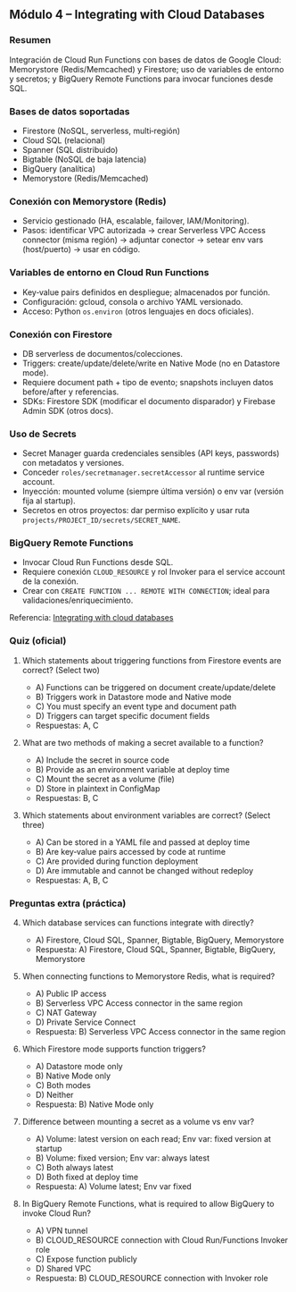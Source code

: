 ## Módulo 4 – Integrating with Cloud Databases

### Resumen
Integración de Cloud Run Functions con bases de datos de Google Cloud: Memorystore (Redis/Memcached) y Firestore; uso de variables de entorno y secretos; y BigQuery Remote Functions para invocar funciones desde SQL.

### Bases de datos soportadas
- Firestore (NoSQL, serverless, multi‑región)
- Cloud SQL (relacional)
- Spanner (SQL distribuido)
- Bigtable (NoSQL de baja latencia)
- BigQuery (analítica)
- Memorystore (Redis/Memcached)

### Conexión con Memorystore (Redis)
- Servicio gestionado (HA, escalable, failover, IAM/Monitoring).
- Pasos: identificar VPC autorizada → crear Serverless VPC Access connector (misma región) → adjuntar conector → setear env vars (host/puerto) → usar en código.

### Variables de entorno en Cloud Run Functions
- Key‑value pairs definidos en despliegue; almacenados por función.
- Configuración: gcloud, consola o archivo YAML versionado.
- Acceso: Python `os.environ` (otros lenguajes en docs oficiales).

### Conexión con Firestore
- DB serverless de documentos/colecciones.
- Triggers: create/update/delete/write en Native Mode (no en Datastore mode).
- Requiere document path + tipo de evento; snapshots incluyen datos before/after y referencias.
- SDKs: Firestore SDK (modificar el documento disparador) y Firebase Admin SDK (otros docs).

### Uso de Secrets
- Secret Manager guarda credenciales sensibles (API keys, passwords) con metadatos y versiones.
- Conceder `roles/secretmanager.secretAccessor` al runtime service account.
- Inyección: mounted volume (siempre última versión) o env var (versión fija al startup).
- Secretos en otros proyectos: dar permiso explícito y usar ruta `projects/PROJECT_ID/secrets/SECRET_NAME`.

### BigQuery Remote Functions
- Invocar Cloud Run Functions desde SQL.
- Requiere conexión `CLOUD_RESOURCE` y rol Invoker para el service account de la conexión.
- Crear con `CREATE FUNCTION ... REMOTE WITH CONNECTION`; ideal para validaciones/enriquecimiento.

Referencia: [Integrating with cloud databases](https://storage.googleapis.com/cloud-training/T-DVFUNC-I/v1.0.0/od/en/M4_Integrating_Cloud_Databases.pdf)

### Quiz (oficial)
1) Which statements about triggering functions from Firestore events are correct? (Select two)
   - A) Functions can be triggered on document create/update/delete
   - B) Triggers work in Datastore mode and Native mode
   - C) You must specify an event type and document path
   - D) Triggers can target specific document fields
   - Respuestas: A, C

2) What are two methods of making a secret available to a function?
   - A) Include the secret in source code
   - B) Provide as an environment variable at deploy time
   - C) Mount the secret as a volume (file)
   - D) Store in plaintext in ConfigMap
   - Respuestas: B, C

3) Which statements about environment variables are correct? (Select three)
   - A) Can be stored in a YAML file and passed at deploy time
   - B) Are key‑value pairs accessed by code at runtime
   - C) Are provided during function deployment
   - D) Are immutable and cannot be changed without redeploy
   - Respuestas: A, B, C

### Preguntas extra (práctica)
4) Which database services can functions integrate with directly?
   - A) Firestore, Cloud SQL, Spanner, Bigtable, BigQuery, Memorystore
   - Respuesta: A) Firestore, Cloud SQL, Spanner, Bigtable, BigQuery, Memorystore

5) When connecting functions to Memorystore Redis, what is required?
   - A) Public IP access
   - B) Serverless VPC Access connector in the same region
   - C) NAT Gateway
   - D) Private Service Connect
   - Respuesta: B) Serverless VPC Access connector in the same region

6) Which Firestore mode supports function triggers?
   - A) Datastore mode only
   - B) Native Mode only
   - C) Both modes
   - D) Neither
   - Respuesta: B) Native Mode only

7) Difference between mounting a secret as a volume vs env var?
   - A) Volume: latest version on each read; Env var: fixed version at startup
   - B) Volume: fixed version; Env var: always latest
   - C) Both always latest
   - D) Both fixed at deploy time
   - Respuesta: A) Volume latest; Env var fixed

8) In BigQuery Remote Functions, what is required to allow BigQuery to invoke Cloud Run?
   - A) VPN tunnel
   - B) CLOUD_RESOURCE connection with Cloud Run/Functions Invoker role
   - C) Expose function publicly
   - D) Shared VPC
   - Respuesta: B) CLOUD_RESOURCE connection with Invoker role